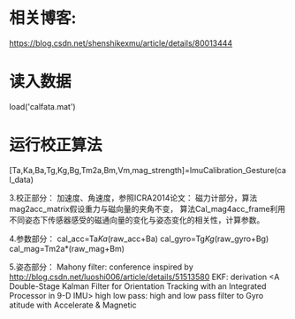 相关博客:
=====
https://blog.csdn.net/shenshikexmu/article/details/80013444

读入数据
=====
 load('calfata.mat')

运行校正算法
=====
   [Ta,Ka,Ba,Tg,Kg,Bg,Tm2a,Bm,Vm,mag_strength]=ImuCalibration_Gesture(cal_data)


3.校正部分：
   加速度、角速度，参照ICRA2014论文：<A Robust and Easy to implement method for imu
                                   calibration without External Equipments>
   磁力计部分，算法mag2acc_matrix假设重力与磁向量的夹角不变，
              算法Cal_mag4acc_frame利用不同姿态下传感器感受的磁通向量的变化与姿态变化的相关性，计算参数。

4.参数部分：
  cal_acc=Ta*Ka*(raw_acc+Ba)
  cal_gyro=Tg*Kg*(raw_gyro+Bg)
  cal_mag=Tm2a*(raw_mag+Bm)
   
5.姿态部分：
   Mahony filter:
   conference <Nonlinear Complementery Filters on the Special Orthogonal Group>
   inspired by    http://blog.csdn.net/luoshi006/article/details/51513580
   EKF:
   derivation <A Double-Stage Kalman Filter for Orientation Tracking with 
               an Integrated Processor in 9-D IMU>
   high low pass:
   high and low pass filter to Gyro atitude with Accelerate & Magnetic
   

